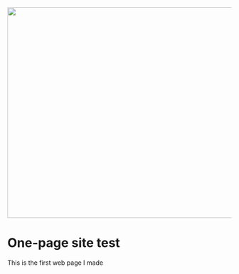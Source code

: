 <div align="center">
<img width="1200" height="475" alt="GHBanner" src="https://i.ibb.co/60hRLwK7/Logo.png](https://i.ibb.co/60hRLwK7/Logo.png" />
</div>

# One-page site test

This is the first web page I made


